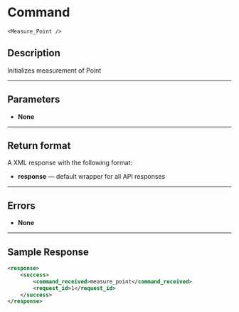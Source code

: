 # Command

    <Measure_Point />

## Description

Initializes measurement of Point

***

## Parameters
- **None**

***

## Return format
A XML response with the following format:

- **response** — default wrapper for all API responses

***

## Errors
- **None**
 
***

## Sample Response
```xml
<response>
	<success>
		<command_received>measure_point</command_received>
		<request_id>1</request_id>
	</success>
</response>
```
